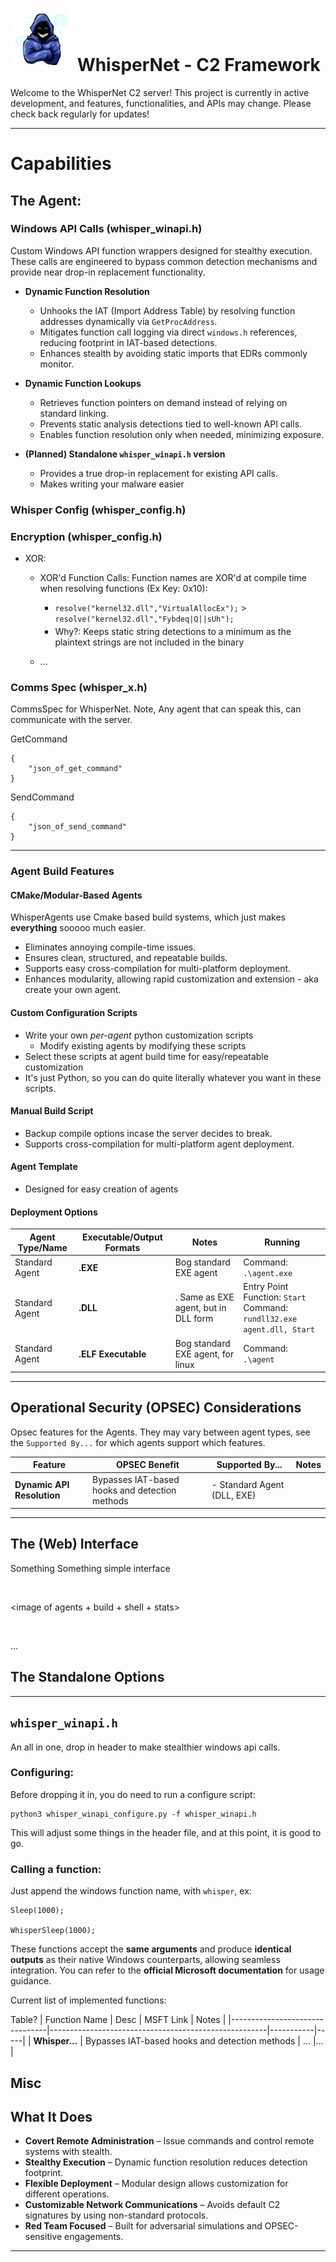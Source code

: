 

# <img src="WebInterface/static/icon_full.png" alt="WhisperNet C2 Server" width="100" height="100"> WhisperNet - C2 Framework

Welcome to the WhisperNet C2 server! This project is currently in active development, and features, functionalities, and APIs may change. Please check back regularly for updates! 

---


# **Capabilities**

## The Agent:

### **Windows API Calls (whisper_winapi.h)**
Custom Windows API function wrappers designed for stealthy execution. These calls are engineered to bypass common detection mechanisms and provide near drop-in replacement functionality.

- **Dynamic Function Resolution**  
  - Unhooks the IAT (Import Address Table) by resolving function addresses dynamically via `GetProcAddress`.  
  - Mitigates function call logging via direct `windows.h` references, reducing footprint in IAT-based detections.  
  - Enhances stealth by avoiding static imports that EDRs commonly monitor.

- **Dynamic Function Lookups**  
  - Retrieves function pointers on demand instead of relying on standard linking.  
  - Prevents static analysis detections tied to well-known API calls.  
  - Enables function resolution only when needed, minimizing exposure.

- **(Planned) Standalone `whisper_winapi.h` version**  
  - Provides a true drop-in replacement for existing API calls.  
  - Makes writing your malware easier

### **Whisper Config (whisper_config.h)**


### **Encryption (whisper_config.h)**
 - XOR:
	 - XOR'd Function Calls: Function names are XOR'd at compile time when resolving functions (Ex Key: 0x10):
		 - `resolve("kernel32.dll","VirtualAllocEx");` > `resolve("kernel32.dll","Fybdeq|Q||sUh");`
		 - Why?: Keeps static string detections to a minimum as the plaintext strings are not included in the binary

	 - ...

### **Comms Spec (whisper_x.h)**
CommsSpec for WhisperNet. Note, Any agent that can speak this, can communicate with the server.

GetCommand
```
{
	"json_of_get_command"
}
```
SendCommand
```
{
	"json_of_send_command"
}
```



---

### **Agent Build Features**

#### **CMake/Modular-Based Agents**
WhisperAgents use Cmake based build systems, which just makes **everything** sooooo much easier. 

- Eliminates annoying compile-time issues.
- Ensures clean, structured, and repeatable builds.
- Supports easy cross-compilation for multi-platform deployment.
- Enhances modularity, allowing rapid customization and extension - aka create your own agent.

#### **Custom Configuration Scripts**
- Write your own _per-agent_ python customization scripts
    - Modify existing agents by modifying these scripts
- Select these scripts at agent build time for easy/repeatable customization
- It's just Python, so you can do quite literally whatever you want in these scripts. 

#### **Manual Build Script**
- Backup compile options incase the server decides to break.
- Supports cross-compilation for multi-platform agent deployment.

#### **Agent Template**
- Designed for easy creation of agents

#### **Deployment Options**
| Agent Type/Name             | Executable/Output Formats                                   |  Notes | Running|
|--------------------------------|------------------------------------------------------|-----------|-----------|
|Standard Agent| **.EXE**      | Bog standard EXE agent      | Command: `.\agent.exe` |
|Standard Agent| **.DLL**        |. Same as EXE agent, but in DLL form | Entry Point Function: `Start`<br> Command: `rundll32.exe agent.dll, Start`|
|Standard Agent| **.ELF Executable**      | Bog standard EXE agent, for linux      | Command: `.\agent` |


---

## **Operational Security (OPSEC) Considerations**

Opsec features for the Agents. They may vary between agent types, see the `Supported By...` for which agents support which features. 

| Feature                        | OPSEC Benefit                                         | Supported By... | Notes |
|--------------------------------|------------------------------------------------------|-----------|-----------|
| **Dynamic API Resolution**      | Bypasses IAT-based hooks and detection methods      | - Standard Agent (DLL, EXE) <br> |


---

## The (Web) Interface

Something Something simple interface

<image of homepage>

<image of agents + build + shell + stats>

<image of listeners>


...

## The Standalone Options
---
## `whisper_winapi.h`

An all in one, drop in header to make stealthier windows api calls. 

### Configuring: 

Before dropping it in, you do need to run a configure script:
```
python3 whisper_winapi_configure.py -f whisper_winapi.h
```

This will adjust some things in the header file, and at this point, it is good to go. 

### Calling a function:

Just append the windows function name, with `whisper`, ex:

```
Sleep(1000);

WhisperSleep(1000);

```

These functions accept the **same arguments** and produce **identical outputs** as their native Windows counterparts, allowing seamless integration. You can refer to the **official Microsoft documentation** for usage guidance.


Current list of implemented functions:

Table?
| Function Name | Desc | MSFT Link | Notes |
|--------------------------------|------------------------------------------------------|-----------|-----|
| **Whisper...**      | Bypasses IAT-based hooks and detection methods      | ...  |... |


## Misc


## **What It Does**
- **Covert Remote Administration** – Issue commands and control remote systems with stealth.
- **Stealthy Execution** – Dynamic function resolution reduces detection footprint.
- **Flexible Deployment** – Modular design allows customization for different operations.
- **Customizable Network Communications** – Avoids default C2 signatures by using non-standard protocols.
- **Red Team Focused** – Built for adversarial simulations and OPSEC-sensitive engagements.

---

